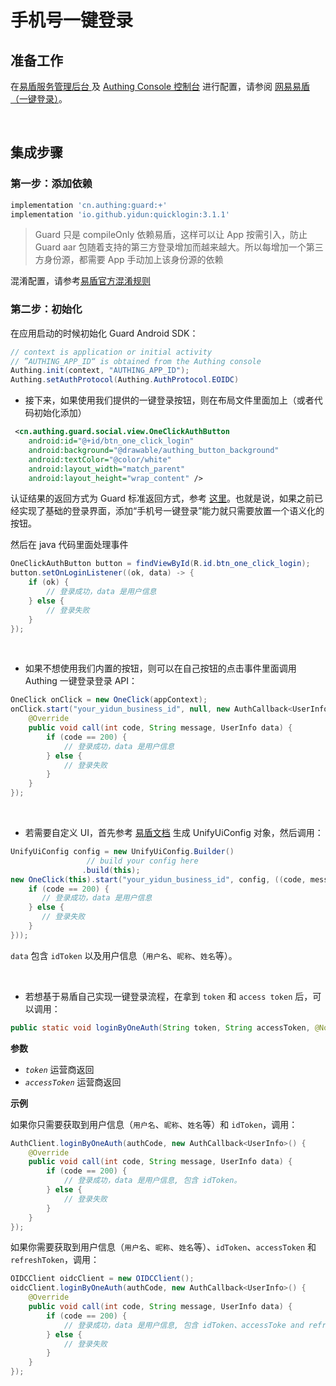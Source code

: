# 手机号一键登录

<LastUpdated/>

## 准备工作

在[易盾服务管理后台 ](https://dun.163.com/dashboard#/m/verification/index)及 [Authing Console 控制台](https://authing.cn/) 进行配置，请参阅 [网易易盾（一键登录）](../../../guides/oneauth/README.md)。

<br>

## 集成步骤

### 第一步：添加依赖

```groovy
implementation 'cn.authing:guard:+'
implementation 'io.github.yidun:quicklogin:3.1.1'
```

> Guard 只是 compileOnly 依赖易盾，这样可以让 App 按需引入，防止 Guard aar 包随着支持的第三方登录增加而越来越大。所以每增加一个第三方身份源，都需要 App 手动加上该身份源的依赖

混淆配置，请参考[易盾官方混淆规则](https://support.dun.163.com/documents/287305921855672320?docId=424017619994976256#%E6%B7%B7%E6%B7%86%E9%85%8D%E7%BD%AE)

### 第二步：初始化

在应用启动的时候初始化 Guard Android SDK：

```java
// context is application or initial activity
// ”AUTHING_APP_ID“ is obtained from the Authing console
Authing.init(context, "AUTHING_APP_ID");
Authing.setAuthProtocol(Authing.AuthProtocol.EOIDC)
```



* 接下来，如果使用我们提供的一键登录按钮，则在布局文件里面加上（或者代码初始化添加）

```xml
 <cn.authing.guard.social.view.OneClickAuthButton
    android:id="@+id/btn_one_click_login"
    android:background="@drawable/authing_button_background"
    android:textColor="@color/white"
    android:layout_width="match_parent"
    android:layout_height="wrap_content" />
```

认证结果的返回方式为 Guard 标准返回方式，参考 [这里](../develop.md)。也就是说，如果之前已经实现了基础的登录界面，添加“手机号一键登录”能力就只需要放置一个语义化的按钮。

然后在 java 代码里面处理事件

```java
OneClickAuthButton button = findViewById(R.id.btn_one_click_login);
button.setOnLoginListener((ok, data) -> {
    if (ok) {
        // 登录成功，data 是用户信息
    } else {
        // 登录失败
    }
});
```

<br>

* 如果不想使用我们内置的按钮，则可以在自己按钮的点击事件里面调用 Authing 一键登录登录 API：

```java
OneClick onClick = new OneClick(appContext);
onClick.start("your_yidun_business_id", null, new AuthCallback<UserInfo>() {
    @Override
    public void call(int code, String message, UserInfo data) {
        if (code == 200) {
            // 登录成功，data 是用户信息
        } else {
            // 登录失败
        }
    }
});
```

<br>

* 若需要自定义 UI，首先参考 [易盾文档](https://gitee.com/netease_yidun/quickpass-android-demo) 生成 UnifyUiConfig 对象，然后调用：

```java
UnifyUiConfig config = new UnifyUiConfig.Builder()
                 // build your config here
                .build(this);
new OneClick(this).start("your_yidun_business_id", config, ((code, message, userInfo) -> {
    if (code == 200) {
       // 登录成功，data 是用户信息
    } else {
       // 登录失败
    }
}));
```

`data` 包含 `idToken` 以及用户信息（`用户名`、`昵称`、`姓名`等）。

<br>

- 若想基于易盾自己实现一键登录流程，在拿到 `token` 和 `access token` 后，可以调用：

```java
public static void loginByOneAuth(String token, String accessToken, @NotNull AuthCallback<UserInfo> callback)
```

**参数**

- *`token`* 运营商返回
- *`accessToken`* 运营商返回

**示例**

如果你只需要获取到用户信息（`用户名`、`昵称`、`姓名`等）和 `idToken`，调用：

```java
AuthClient.loginByOneAuth(authCode, new AuthCallback<UserInfo>() {
    @Override
    public void call(int code, String message, UserInfo data) {
        if (code == 200) {
            // 登录成功，data 是用户信息, 包含 idToken。
        } else {
            // 登录失败
        }
    }
});
```

如果你需要获取到用户信息（`用户名`、`昵称`、`姓名`等）、`idToken`、`accessToken` 和 `refreshToken`，调用：

```java
OIDCClient oidcClient = new OIDCClient();
oidcClient.loginByOneAuth(authCode, new AuthCallback<UserInfo>() {
    @Override
    public void call(int code, String message, UserInfo data) {
        if (code == 200) {
            // 登录成功，data 是用户信息, 包含 idToken、accessToke and refreshToken。
        } else {
            // 登录失败
        }
    }
});
```

